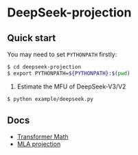 # DeepSeek-projection

## Quick start

You may need to set `PYTHONPATH` firstly:
```bash
$ cd deepseek-projection
$ export PYTHONPATH=${PYTHONPATH}:$(pwd)
```


1. Estimate the MFU of DeepSeek-V3/V2
```bash
$ python example/deepseek.py
```


## Docs
- [Transformer Math](doc/transformer_math.md)
- [MLA projection](doc/MLA.md)
